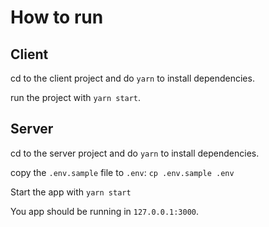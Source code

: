 # How to run

## Client

cd to the client project and do `yarn` to install dependencies.

run the project with `yarn start`.

## Server

cd to the server project and do `yarn` to install dependencies.

copy the `.env.sample` file to `.env`: `cp .env.sample .env`

Start the app with `yarn start`

You app should be running in `127.0.0.1:3000`.
